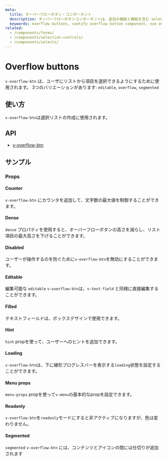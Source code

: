 ```yaml
---
meta:
  title: オーバーフローボタン・コンポーネント
  description: オーバーフローボタンコンポーネントは、追加の機能と機能を含む select 用のインターフェイスを作成します。
  keywords: overflow buttons, vuetify overflow button component, vue overflow button component
related:
  - /components/forms/
  - /components/selection-controls/
  - /components/selects/
---
```


# Overflow buttons

`v-overflow-btn` は、ユーザにリストから項目を選択できるようにするために使用されます。 3つのバリエーションがあります: `editable`, `overflow`, `segmented`

<entry-ad />

## 使い方

`v-overflow-btn`は選択リストの作成に使用されます。

<usage name="v-overflow-btn" />

## API

- [v-overflow-btn](/api/v-overflow-btn)

<inline-api page="components/overflow-btns" />

## サンプル

### Props

#### Counter

`v-overflow-btn` にカウンタを追加して、文字数の最大値を制御することができます。

<example file="v-overflow-btn/prop-counter" />

#### Dense

`dense` プロパティを使用すると、オーバーフローボタンの高さを減らし、リスト項目の最大高さを下げることができます。

<example file="v-overflow-btn/prop-dense" />

#### Disabled

ユーザーが操作するのを防ぐために`v-overflow-btn`を無効にすることができます。

<example file="v-overflow-btn/prop-disabled" />

#### Editable

編集可能な `editable` `v-overflow-btn`は、`v-text-field` と同様に直接編集することができます。

<example file="v-overflow-btn/prop-editable" />

#### Filled

テキストフィールドは、ボックスデザインで使用できます。

<example file="v-overflow-btn/prop-filled" />

#### Hint

`hint` propを使って、ユーザーへのヒントを追加できます。

<example file="v-overflow-btn/prop-hint" />

#### Loading

`v-overflow-btn`は、下に線形プログレスバーを表示する`loading`状態を設定することができます。

<example file="v-overflow-btn/prop-loading" />

#### Menu props

`menu-props` propを使って`v-menu`の基本的なpropを設定できます。

<example file="v-overflow-btn/prop-menu-props" />

#### Readonly

`v-overflow-btn`を`readonly`モードにすると非アクティブになりますが、色は変わりません。

<example file="v-overflow-btn/prop-readonly" />

#### Segmented

`segmented` `v-overflow-btn` には、コンテンツとアイコンの間には仕切りが追加されます

<example file="v-overflow-btn/prop-segmented" />

<backmatter />
